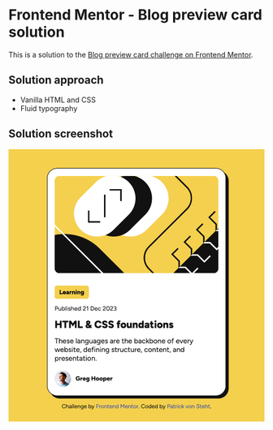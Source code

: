 # Frontend Mentor - Blog preview card solution

This is a solution to the [Blog preview card challenge on Frontend Mentor](https://www.frontendmentor.io/challenges/blog-preview-card-ckPaj01IcS).

## Solution approach
* Vanilla HTML and CSS
* Fluid typography

## Solution screenshot
![Result](/result/result.png?raw=true "Result")

